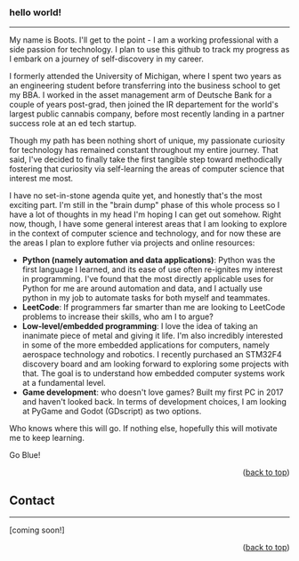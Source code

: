 <a name="readme-top"></a>

### hello world!
---
My name is Boots. I'll get to the point - I am a working professional with a side passion for technology. I plan to use this github to track my progress as I embark on a journey of self-discovery in my career.

I formerly attended the University of Michigan, where I spent two years as an engineering student before transferring into the business school to get my BBA. I worked in the asset management arm of Deutsche Bank for a couple of years post-grad, then joined the IR departement for the world's largest public cannabis company, before most recently landing in a partner success role at an ed tech startup.

Though my path has been nothing short of unique, my passionate curiosity for technology has remained constant throughout my entire journey. That said, I've decided to finally take the first tangible step toward methodically fostering that curiosity via self-learning the areas of computer science that interest me most. 

I have no set-in-stone agenda quite yet, and honestly that's the most exciting part. I'm still in the "brain dump" phase of this whole process so I have a lot of thoughts in my head I'm hoping I can get out somehow. Right now, though, I have some general interest areas that I am looking to explore in the context of computer science and technology, and for now these are the areas I plan to explore futher via projects and online resources:
- **Python (namely automation and data applications)**: Python was the first language I learned, and its ease of use often re-ignites my interest in programming. I've found that the most directly applicable uses for Python for me are around automation and data, and I actually use python in my job to automate tasks for both myself and teammates.
- **LeetCode**: If programmers far smarter than me are looking to LeetCode problems to increase their skills, who am I to argue?
- **Low-level/embedded programming**: I love the idea of taking an inanimate piece of metal and giving it life. I'm also incredibly interested in some of the more embedded applications for computers, namely aerospace technology and robotics. I recently purchased an STM32F4 discovery board and am looking forward to exploring some projects with that. The goal is to understand how embedded computer systems work at a fundamental level.
- **Game development**: who doesn't love games? Built my first PC in 2017 and haven't looked back. In terms of development choices, I am looking at PyGame and Godot (GDscript) as two options.

Who knows where this will go. If nothing else, hopefully this will motivate me to keep learning. 

Go Blue!

<p align="right">(<a href="#readme-top">back to top</a>)</p>




## Contact
---
[coming soon!]

<p align="right">(<a href="#readme-top">back to top</a>)</p>

<!---
bootstrappedlogic/bootstrappedlogic is a ✨ special ✨ repository because its `README.md` (this file) appears on your GitHub profile.
You can click the Preview link to take a look at your changes.
--->
